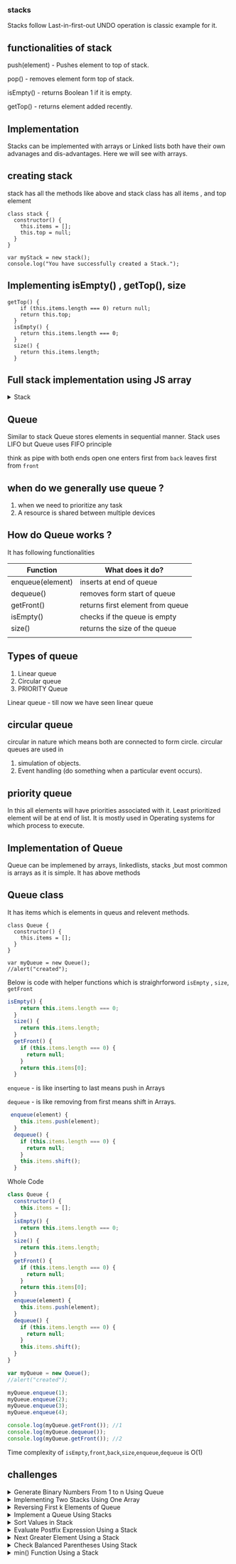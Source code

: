 ### stacks

Stacks follow Last-in-first-out
UNDO operation is classic example for it.

## functionalities of stack

push(element) - Pushes element to top of stack.

pop() - removes element form top of stack.

isEmpty() - returns Boolean 1 if it is empty.

getTop() - returns element added recently.

## Implementation

Stacks can be implemented with arrays or Linked lists
both have their own advanages and dis-advantages.
Here we will see with arrays.

## creating stack

stack has all the methods like above and stack class has
all items , and top element

```
class stack {
  constructor() {
    this.items = [];
    this.top = null;
  }
}

var myStack = new stack();
console.log("You have successfully created a Stack.");

```

## Implementing isEmpty() , getTop(), size

```
getTop() {
    if (this.items.length === 0) return null;
    return this.top;
  }
  isEmpty() {
    return this.items.length === 0;
  }
  size() {
    return this.items.length;
  }
```

## Full stack implementation using JS array

<details><summary>Stack</summary>
<p>

```javascript
class stack {
  constructor() {
    this.items = [];
    this.top = null;
  }
  getTop() {
    if (this.items.length === 0) return null;
    return this.top;
  }
  isEmpty() {
    return this.items.length === 0;
  }
  size() {
    return this.items.length;
  }
  push(element) {
    this.items.push(element);
    this.top = element;
  }
  pop() {
    if (this.items.length !== 0) {
      if (this.items.length === 1) {
        this.top = null;
        return this.items.pop();
      } else {
        this.top = this.items[this.items.length - 2];
        return this.items.pop();
      }
    } else return null;
  }
}

var myStack = new stack();
console.log("You have successfully created a Stack.");

for (var i = 0; i < 5; i++) {
  myStack.push(i);
}
console.log("Is stack empty? " + myStack.isEmpty());
console.log("top: " + myStack.getTop());

for (var i = 0; i < 5; i++) {
  console.log("Element poped" + myStack.pop());
  console.log("top :" + myStack.getTop());
}
```

| Operation | Time Complexity |
| --------- | --------------- |
| isEmpty   | O(1)            |
| top       | O(1)            |
| size      | O(1)            |
| push      | O(1)            |
| pop       | O(1)            |
|           |                 |

</p>

</details>

## Queue

Similar to stack Queue stores elements in sequential manner.
Stack uses LIFO but
Queue uses FIFO principle

think as pipe with both ends open
one enters first from `back`
leaves first from `front`

## when do we generally use queue ?

1. when we need to prioritize any task
2. A resource is shared between multiple devices

## How do Queue works ?

It has following functionalities

| Function         | What does it do?                 |
| ---------------- | -------------------------------- |
| enqueue(element) | inserts at end of queue          |
| dequeue()        | removes form start of queue      |
| getFront()       | returns first element from queue |
| isEmpty()        | checks if the queue is empty     |
| size()           | returns the size of the queue    |
|                  |                                  |

## Types of queue

1. Linear queue
2. Circular queue
3. PRIORITY Queue

Linear queue - till now we have seen linear queue

## circular queue

circular in nature which means both are connected to form circle.
circular queues are used in

1. simulation of objects.
2. Event handling (do something when a particular event occurs).

## priority queue

In this all elements will have priorities associated with it.
Least prioritized element will be at end of list.
It is mostly used in Operating systems for which
process to execute.

## Implementation of Queue

Queue can be implemened by arrays, linkedlists, stacks ,but most common is arrays as it is simple. It has above methods

## Queue class

It has items which is elements in queus and relevent methods.

```
class Queue {
  constructor() {
    this.items = [];
  }
}

var myQueue = new Queue();
//alert("created");
```

Below is code with helper functions which is straighrforword
`isEmpty` , `size`, `getFront`

```javascript
isEmpty() {
    return this.items.length === 0;
  }
  size() {
    return this.items.length;
  }
  getFront() {
    if (this.items.length === 0) {
      return null;
    }
    return this.items[0];
  }
```

`enqueue` - is like inserting to last means push in Arrays

`dequeue` - is like removing from first means shift in
Arrays.

```javascript
 enqueue(element) {
    this.items.push(element);
  }
  dequeue() {
    if (this.items.length === 0) {
      return null;
    }
    this.items.shift();
  }
```

Whole Code

```javascript
class Queue {
  constructor() {
    this.items = [];
  }
  isEmpty() {
    return this.items.length === 0;
  }
  size() {
    return this.items.length;
  }
  getFront() {
    if (this.items.length === 0) {
      return null;
    }
    return this.items[0];
  }
  enqueue(element) {
    this.items.push(element);
  }
  dequeue() {
    if (this.items.length === 0) {
      return null;
    }
    this.items.shift();
  }
}

var myQueue = new Queue();
//alert("created");

myQueue.enqueue(1);
myQueue.enqueue(2);
myQueue.enqueue(3);
myQueue.enqueue(4);

console.log(myQueue.getFront()); //1
console.log(myQueue.dequeue());
console.log(myQueue.getFront()); //2
```

Time complexity of `isEmpty`,`front`,`back`,`size`,`enqueue`,`dequeue` is O(1)

## challenges

<details><summary>Generate Binary Numbers From 1 to n Using Queue
</summary>
<p>

```
pattern is from current number two numbers are creted by appending 0 and 1
1 ,10,11
10,100,101
11,110,111 so on...
```

```
https://www.youtube.com/watch?v=kL9KgvZs4e0
```

```javascript
function findBin(n) {
  let result = [];
  let myQueue = new Queue();
  myQueue.enqueue(1);
  for (var i = 0; i < n; i++) {
    result.push(myQueue.dequeue());
    var s1 = result[i] + "0";
    var s2 = result[i] + "1";
    myQueue.enqueue(s1);
    myQueue.enqueue(s2);
  }
  return result;
}
```

```
The time complexity of this solution is in O(n)O(n)
```

</p>

</details>

<details><summary>Implementing Two Stacks Using One Array
</summary>
<p>

```
maintaing 2 tops in array.
top1 grows from left
top2 grows from right
push1/push2 - we can push till top1<top2-1 //as it is max lengh
pop1 - top1>=0
pop2 - top2 <size
```

```

```

```javascript
class twostacks {
  constructor(s) {
    this.arr = [];
    this.size = s;
    this.top1 = -1;
    this.top2 = s;
  }
  push1(value) {
    if (this.top1 < this.top2 - 1) {
      this.top1++;
      this.arr[this.top1] = value;
    }
  }
  push2(value) {
    if (this.top1 < this.top2 - 1) {
      this.top2--;
      this.arr[this.top2] = value;
    }
  }
  pop1() {
    if (this.top1 >= 0) {
      let value = this.arr[this.top1];
      this.top1--;
      return value;
    } else {
      return -1;
    }
  }
  pop2() {
    if (this.top2 < this.size) {
      let value = this.arr[this.top2];
      this.top2++;
      return value;
    } else {
      return -1;
    }
  }
  print() {
    console.log(this.arr);
  }
}

let mystack = new twostacks(3);
mystack.push1(0);
mystack.push2(2);
mystack.push1(1);
mystack.print(); // 0,1,2
mystack.pop1();
mystack.print();
```

```
All the operations take constant time because the array is being indexed and not resized.
```

</p>

</details>

<details><summary>Reversing First k Elements of Queue
</summary>
<p>

```
https://www.youtube.com/watch?v=VECGnvhkh-s
```

```

```

```javascript
class Stack {
  constructor() {
    this.items = [];
    this.top = null;
  }

  getTop() {
    if (this.items.length === 0) return null;
    return this.top;
  }

  isEmpty() {
    return this.items.length === 0;
  }

  size() {
    return this.items.length;
  }

  push(element) {
    this.items.push(element);
    this.top = element;
  }

  pop() {
    if (this.items.length !== 0) {
      if (this.items.length === 1) {
        this.top = null;
        return this.items.pop();
      } else {
        this.top = this.items[this.items.length - 2];
        return this.items.pop();
      }
    } else return null;
  }
}

class Queue {
  constructor() {
    this.items = [];
    this.front = null;
    this.back = null;
  }

  isEmpty() {
    return this.items.length === 0;
  }

  getFront() {
    if (this.items.length !== 0) {
      return this.items[0];
    } else return null;
  }

  size() {
    return this.items.length;
  }

  enqueue(element) {
    this.items.push(element);
  }

  dequeue() {
    if (this.items.length === 0) {
      return null;
    } else {
      return this.items.shift();
    }
  }
}
function reverseK(queue, k) {
  if (queue.isEmpty() == false) {
    let myStack = new Stack();
    var count = 0;
    while (count < k) {
      myStack.push(queue.dequeue());
      count++;
    }

    while (myStack.isEmpty() === false) {
      queue.enqueue(myStack.pop());
    }

    for (var i = 0; i < queue.size() - k; i++) {
      queue.enqueue(queue.dequeue());
    }
  }

  return queue;
}
var queue = new Queue();
queue.enqueue(1);
queue.enqueue(2);
queue.enqueue(3);
queue.enqueue(4);
queue.enqueue(5);
queue.enqueue(6);
queue.enqueue(7);
queue.enqueue(8);
queue.enqueue(9);
queue.enqueue(10);
//console.log(queue);
reverseK(queue, 5);
console.log(queue);
```

```
 Time complexity is O(n) as all nn elements have to be processed with constant-time​ operations
```

</p>

</details>

<details><summary>Implement a Queue Using Stacks
</summary>
<p>

```
https://www.youtube.com/watch?v=ma1S6vtkw9I

1. to do this we will maintain 2 stacks,
one for enquee and other for dequee.
for enque push to 1 stack. dequing do it in other stack
if dequing stack is empty then engue the second stacks from 1st stack and do it.
```

```

```

```javascript
class queue {
  constructor(size) {
    this.tempStack = new stack();
    this.mainStack = new stack();
  }
  enquee(value) {
    this.mainStack.push(value);
  }
  dequeue() {
    if (this.tempStack.isEmpty() && this.mainStack.isEmpty()) {
      return null;
    }
    if (this.tempStack.isEmpty()) {
      while (this.mainStack.isEmpty() === false) {
        this.tempStack.push(this.mainStack.pop());
      }
      return this.tempStack.pop();
    }
    return this.tempStack.pop();
  }
}

var q1 = new queue();
q1.enquee(1);
q1.enquee(2);
q1.enquee(3);
console.log(q1.dequeue());
console.log(q1.dequeue());
console.log(q1.dequeue());
```

```
Time complexity of the dequeue operation becomes O(n)O(n), while the time complexity for the enqueue operation is O(1).
```

</p>

</details>

<details><summary>Sort Values in Stack
</summary>
<p>

```
https://www.youtube.com/watch?v=b7pEt2vMfnQ&t=654s

This way we are creating temp stack
there is also a way without temp stack

```

```

```

```javascript
function sortStack(stack) {
  //1. Use a second tempStack.
  var tempStack = new Stack();
  var value;
  while (stack.isEmpty() == false) {
    //2. Pop value from mainStack.
    value = stack.pop();
    //3. If the value is greater than or equal to the top of tempStack, then push the value in tempStack
    if (value >= tempStack.getTop()) {
      tempStack.push(value);
    } else {
      // else pop all values from tempStack and push them in mainStack
      while (tempStack.isEmpty() == false) {
        stack.push(tempStack.pop());
      }
      // and in the end push value in tempStack
      tempStack.push(value);
    }
    //4.repeat from step 2 till mainStack is not empty.
  }
  //5. When mainStack will be empty, tempStack will have sorted values in descending order.
  //6. Now transfer values from tempStack to mainStack to make values sorted in ascending order.
  while (tempStack.isEmpty() == false) {
    stack.push(tempStack.pop());
  }
  return stack;
}
```

```
The outer and inner loops both traverse all the n elements of the stack. Hence, the time complexity is O(n2).
```

</p>

</details>

<details><summary>Evaluate Postfix Expression Using a Stack
</summary>
<p>

```
https://www.youtube.com/watch?v=a6YC386fNEA

1.Scan expression character by character,
2.If character is a number push it in stack
3.If character is operator then pop two elements from stack
perform the operation and put the result back in stack
At the end, Stack will contain result of whole expression.

```

```

```

```javascript
function evaluatePostfix(exp) {
  let myStack = new Stack();
  let op1, op2;
  for (var i = 0; i < exp.length; i++) {
    if (!isNaN(parseInt(exp[i], 10))) {
      myStack.push(parseInt(exp[i], 10));
    } else {
      op1 = myStack.pop();
      op2 = myStack.pop();
      if (exp[i] === "+") {
        myStack.push(op2 + op1);
      } else if (exp[i] === "-") {
        myStack.push(op2 - op1);
      } else if (exp[i] === "*") {
        myStack.push(op2 * op1);
      } else if (exp[i] === "/") {
        myStack.push(op2 / op1);
      }
    }
  }
  return myStack.pop();
}
console.log(evaluatePostfix("921*-8-4+"));
```

```
Time complexity is O(n)
```

</p>

</details>

<details><summary>Next Greater Element Using a Stack
</summary>
<p>

```
  The next greater element is the first element towards
  the right, which is greater than the current element. For example, in the array [1, 3, 8, 4, 10, 5],
  the next greater element of 3 is 8, and the next
  greater element for 8 is 10.

  i/p => arr = [4, 6, 3, 2, 8, 1]
  o/p=> {6, 8, 8, 8, -1, -1}
```

```

```

```javascript
```

```
Time complexity is O(n)
```

</p>

</details>

<details><summary>Check Balanced Parentheses Using Stack
</summary>
<p>

```
 Basically checkk for every closing parenthesis there should be opening one
```

```

```

```javascript
function isBalanced(exp) {
  let tempStack = new Stack();
  for (var i = 0; i < exp.length; i++) {
    // for every closing bracket check for open bracke.
    if (exp[i] === "}" || exp[i] === ")" || exp[i] === "]") {
      // stack is empty so no opening braces
      if (tempStack.isEmpty()) {
        return false;
      }
      // if value existis in stack then take that value
      let output = tempStack.pop();
      //  if closing braces doent have opening braces
      if (
        (exp[i] === "}" && output !== "{") ||
        (exp[i] === ")" && output !== "(") ||
        (exp[i] === "]" && output !== "[")
      ) {
        return false;
      }
    } else {
      //if expression is opening brace then push to stack
      tempStack.push(exp[i]);
    }
  }
  // after iteration if there are still open braces in stack then not balanced
  if (tempStack.isEmpty() === false) {
    return false;
  }
  return true;
}
var inputString = "{()}";
console.log(inputString);
console.log(isBalanced(inputString));
```

```
Time complexity is O(n)
```

</p>

</details>

<details><summary>min() Function Using a Stack
</summary>
<p>

```
 1. maintain 2 stacks main ,min
 2. push values to main directly, while to min stack chack f vale is less than top
 of min stack if yes push value else push again the top value
```

```
https://www.youtube.com/watch?v=ufwPuyxkNVE&t=433s

```

```javascript
class minStack {
  constructor() {
    this.minimumstack = new Stack();
    this.mainstack = new Stack();
  }
  pop() {
    this.minimumstack.pop();
    return this.mainstack.pop();
  }
  push(value) {
    this.mainstack.push(value);
    if (this.minimumstack.isEmpty()) {
      this.minimumstack.push(value);
      return;
    }
    if (value < this.minimumstack.getTop()) {
      this.minimumstack.push(value);
    } else {
      this.minimumstack.push(this.minimumstack.getTop());
    }
  }
  min() {
    return this.minimumstack.getTop();
  }
}

var stack = new minStack();
stack.push(5);
stack.push(2);
stack.push(4);
stack.push(1);
stack.push(3);
stack.push(9);

console.log("minimum value: ", stack.min());
```

```
Time complexity is O(1)
```

</p>

</details>
